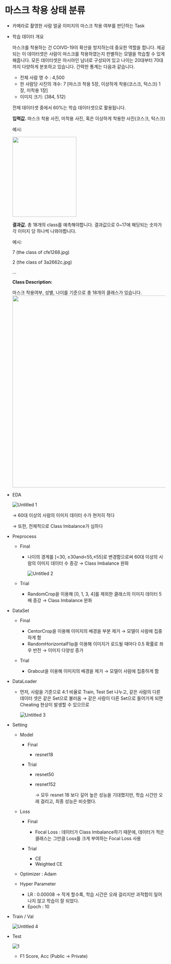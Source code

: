 # 마스크 착용 상태 분류

- 카메라로 촬영한 사람 얼굴 이미지의 마스크 착용 여부를 판단하는 Task

- 학습 데이터 개요
    
    마스크를 착용하는 건 COIVD-19의 확산을 방지하는데 중요한 역할을 합니다. 제공되는 이 데이터셋은 사람이 마스크를 착용하였는지 판별하는 모델을 학습할 수 있게 해줍니다. 모든 데이터셋은 아시아인 남녀로 구성되어 있고 나이는 20대부터 70대까지 다양하게 분포하고 있습니다. 간략한 통계는 다음과 같습니다.
    
    - 전체 사람 명 수 : 4,500
    - 한 사람당 사진의 개수: 7 [마스크 착용 5장, 이상하게 착용(코스크, 턱스크) 1장, 미착용 1장]
    - 이미지 크기: (384, 512)
    
    전체 데이터셋 중에서 60%는 학습 데이터셋으로 활용됩니다.
    
    **입력값.** 마스크 착용 사진, 미착용 사진, 혹은 이상하게 착용한 사진(코스크, 턱스크)
    
    예시:
    
    <img src="https://user-images.githubusercontent.com/62659407/158011779-a3912770-8f48-475d-8f05-214a89b0350b.png" width="200" height="250">

    
    **결과값.** 총 18개의 class를 예측해야합니다. 결과값으로 0~17에 해당되는 숫자가 각 이미지 당 하나씩 나와야합니다.
    
    예시:
    
    7 (the class of cfe1268.jpg)
    
    2 (the class of 3a2662c.jpg)
    
    …

    **Class Description:**

    마스크 착용여부, 성별, 나이를 기준으로 총 18개의 클래스가 있습니다.
    <img src="https://user-images.githubusercontent.com/62659407/158011819-12bf9aac-5aec-42d7-b128-7c064e54d90e.png" width="600" height="600">

   
- EDA
    
    ![Untitled 1](https://user-images.githubusercontent.com/62659407/158011834-6bfc5ca5-8962-406c-b576-a9d114823709.png)

    
    → 60대 이상의 사람의 이미지 데이터 수가 현저히 적다
    
    → 또한, 전체적으로 Class Imbalance가 심하다
    
- Preprocess
    - Final
        - 나이의 경계를 [<30, ≥30and<55,≤55]로 변경함으로써 60대 이상의 사람의 이미지 데이터 수 증강 → Class Imbalance 완화
            
            ![Untitled 2](https://user-images.githubusercontent.com/62659407/158011843-722affd8-6cdd-4ae5-bfc1-b3def7e9e4db.png)
    
    
    - Trial
        - RandomCrop을 이용해 [0, 1, 3, 4]를 제외한 클래스의 이미지 데이터 5배 증강 → Class Imbalance 완화
        
- DataSet
    - Final
        - CentorCrop을 이용해 이미지의 배경을 부분 제거 → 모델이 사람에 집중하게 함
        - RandomHorizontalFlip을 이용해 이미지가 로드될 때마다 0.5 확률로 좌우 반전 → 이미지 다양성 증가
    
    - Trial
        - Grabcut을 이용해 이미지의 배경을 제거 → 모델이 사람에 집중하게 함
        
- DataLoader
    - 먼저, 사람을 기준으로 4:1 비율로 Train, Test Set 나누고, 같은 사람의 다른 데이터 셋은 같은 Set으로 불러옴  → 같은 사람이 다른 Set으로 들어가게 되면 Cheating 현상이 발생할 수 있으므로
        
        ![Untitled 3](https://user-images.githubusercontent.com/62659407/158011851-0b9aa2dc-9ea0-431d-a3dc-22f5bd19b23a.png)
    
- Setting
    - Model
        - Final
            - resnet18
        
        - Trial
            - resnet50
            - resnet152
                
                → 모두 resnet 18 보다 깊어 높은 성능을 기대했지만, 학습 시간만 오래 걸리고, 최종 성능은 비슷했다.
                
        
    - Loss
        - Final
            - Focal Loss : 데이터가 Class Imbalance하기 때문에, 데이터가 적은 클래스는 그만큼 Loss를 크게 부여하는 Focal Loss 사용
        
        - Trial
            - CE
            - Weighted CE
        
    - Optimizer : Adam
    - Hyper Parameter
        - LR : 0.00008 → 작게 할수록, 학습 시간은 오래 걸리지만 과적합이 일어나지 않고 학습이 잘 되었다.
        - Epoch : 10
    
- Train / Val
    
  ![Untitled 4](https://user-images.githubusercontent.com/62659407/158011854-9d0be8d6-dd61-4798-b888-b90bf62796ba.png)
    
- Test
    
    ![1](https://user-images.githubusercontent.com/62659407/158011856-40af0455-ace2-4647-bf89-14015e57f169.png)
    - F1 Score, Acc (Public → Private)
